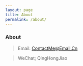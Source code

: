 ```yaml
---
layout: page
title: About
permalink: /about/
---
```


### About

> Email: ContactMe@Email.Cn

> WeChat; QingHongJiao 
   
